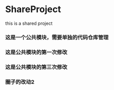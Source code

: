 # ShareProject
this is a shared project

### 这是一个公共模块，需要单独的代码仓库管理
### 这是公共模块的第一次修改
### 这是公共模块的第三次修改
### 圈子的改动2
